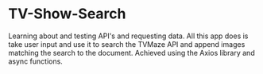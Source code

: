 # TV-Show-Search
 Learning about and testing API's and requesting data. All this app does is take user input and use it to search the TVMaze API and append images matching the search to the document. Achieved using the Axios library and async functions.
